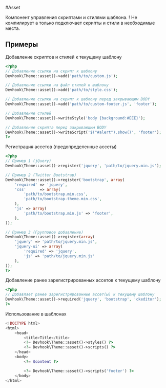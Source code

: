 #Asset

Компонент управления скриптами и стилями шаблона. ! Не компилирует а только подключает скрипты и стили в необходимые места.

## Примеры

Добавление скриптов и стилей к текущему шаблону

```php
<?php
// Добавление ссылки на скрипт к шаблону
Devhook\Theme::asset()->add('path/to/custom.js');

// Добавление ссылки на файл стилей к шаблону
Devhook\Theme::asset()->add('path/to/style.css');

// Добавление ссылки на скрипт к шаблону перед закрывающим BODY
Devhook\Theme::asset()->add('path/to/custom-footer.js', 'footer');

// Добавление стилей
Devhook\Theme::asset()->writeStyle('body {background:#EEE}');

// Добавление скрипта перед закрывающим BODY
Devhook\Theme::asset()->writeScript('$("#alert").show()', 'footer');
?>
```

Регистрация ассетов (предопределенные ассеты)

```php
<?php
// Пример 1 (jQuery)
Devhook\Theme::asset()->register('jquery', 'path/to/jquery.min.js');

// Пример 2 (Twitter Bootstrap)
Devhook\Theme::asset()->register('bootstrap', array(
    'required' => 'jquery',
    'css'      => array(
        'path/to/bootstrap.min.css',
        'path/to/bootstrap-theme.min.css',
    ),
    'js' => array(
        'path/to/bootstrap.min.js' => 'footer',
    ),
));

// Пример 3 (Групповое добавление)
Devhook\Theme::asset()->register(array(
    'jquery' => 'path/to/jquery.min.js',
    'jquery-ui' => array(
        'required' => 'jquery',
        'js' => 'path/to/jquery.min.js'
    ),
));
?>
```

Добавление ранее зарегистрированных ассетов к текущему шаблону

```php
<?php
// Добавляет ранее зарегистрированные ассет(ы) к текущему шаблону
Devhook\Theme::asset()->required('jquery', 'bootstrap', 'ckeditor');
?>
```


Использование в шаблонах

```php
<!DOCTYPE html>
<html>
    <head>
        <title>Title</title>
        <?= Devhook\Theme::asset()->styles() ?>
        <?= Devhook\Theme::asset()->scripts() ?>
    </head>
    <body>
        <?= $content ?>

        <?= Devhook\Theme::asset()->scripts('footer') ?>
    </body>
</html>
```

